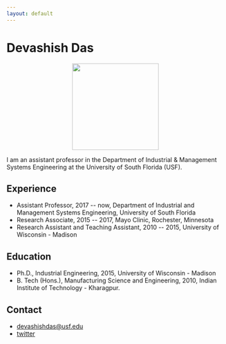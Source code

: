 ```yaml
---
layout: default
---
```


# Devashish Das

<p align="center">
  <img src="fig.png" width = "200px">
</p>

I am an assistant professor in the Department of Industrial & Management Systems Engineering at the University of South Florida (USF).

## <i class="fa fa-cog fa-spin fa-3x fa-fw" style="font-size:1em;"></i>  Experience
* Assistant Professor, 2017 -- now, Department of Industrial and Management Systems Engineering, University of South Florida
* Research Associate, 2015 -- 2017, Mayo Clinic, Rochester, Minnesota
* Research Assistant and Teaching Assistant, 2010 -- 2015,  University of Wisconsin - Madison

## <i class="fa fa-university" style="font-size:1em;"></i> Education

* Ph.D., Industrial Engineering, 2015, University of Wisconsin - Madison
* B. Tech (Hons.), Manufacturing Science and Engineering, 2010, Indian Institute of Technology - Kharagpur.


## <i class="fa fa-address-book" style="font-size:1em;"></i> Contact

* <i class="fa fa-envelope-open" style="font-size:1em;"></i> <a href="mailto:devashishdas@usf.edu" target="_top">devashishdas@usf.edu</a>
* <i class="fa fa-twitter-square" style="font-size:1em;"></i> <a href="https://twitter.com/ddas_wisc" target="_top">twitter</a>
<!-- * <i class="fa fa-phone" style="font-size:1em;"></i> +1 507 293 7023 -->